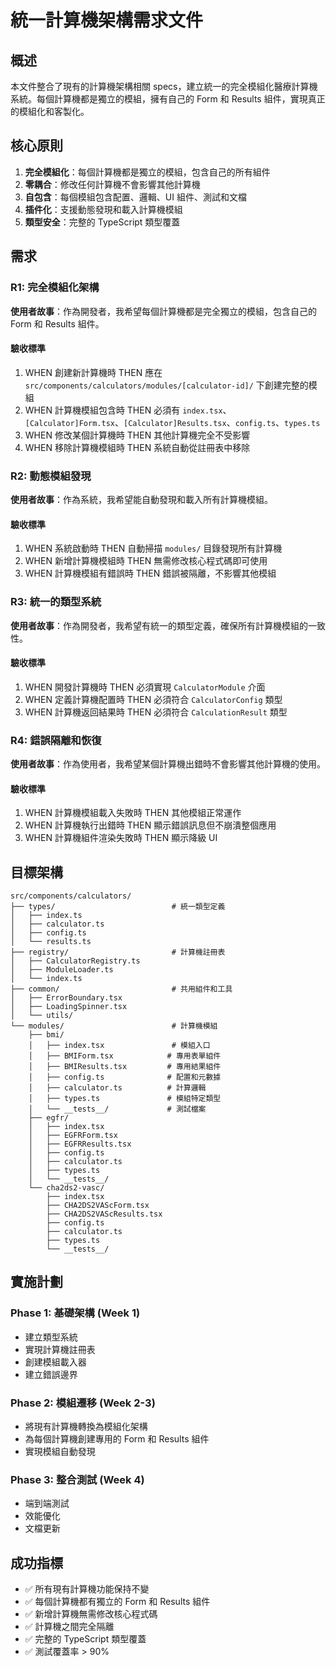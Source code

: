 # 統一計算機架構需求文件

## 概述

本文件整合了現有的計算機架構相關 specs，建立統一的完全模組化醫療計算機系統。每個計算機都是獨立的模組，擁有自己的 Form 和 Results 組件，實現真正的模組化和客製化。

## 核心原則

1. **完全模組化**：每個計算機都是獨立的模組，包含自己的所有組件
2. **零耦合**：修改任何計算機不會影響其他計算機
3. **自包含**：每個模組包含配置、邏輯、UI 組件、測試和文檔
4. **插件化**：支援動態發現和載入計算機模組
5. **類型安全**：完整的 TypeScript 類型覆蓋

## 需求

### R1: 完全模組化架構

**使用者故事**：作為開發者，我希望每個計算機都是完全獨立的模組，包含自己的 Form 和 Results 組件。

#### 驗收標準
1. WHEN 創建新計算機時 THEN 應在 `src/components/calculators/modules/[calculator-id]/` 下創建完整的模組
2. WHEN 計算機模組包含時 THEN 必須有 `index.tsx`、`[Calculator]Form.tsx`、`[Calculator]Results.tsx`、`config.ts`、`types.ts`
3. WHEN 修改某個計算機時 THEN 其他計算機完全不受影響
4. WHEN 移除計算機模組時 THEN 系統自動從註冊表中移除

### R2: 動態模組發現

**使用者故事**：作為系統，我希望能自動發現和載入所有計算機模組。

#### 驗收標準
1. WHEN 系統啟動時 THEN 自動掃描 `modules/` 目錄發現所有計算機
2. WHEN 新增計算機模組時 THEN 無需修改核心程式碼即可使用
3. WHEN 計算機模組有錯誤時 THEN 錯誤被隔離，不影響其他模組

### R3: 統一的類型系統

**使用者故事**：作為開發者，我希望有統一的類型定義，確保所有計算機模組的一致性。

#### 驗收標準
1. WHEN 開發計算機時 THEN 必須實現 `CalculatorModule` 介面
2. WHEN 定義計算機配置時 THEN 必須符合 `CalculatorConfig` 類型
3. WHEN 計算機返回結果時 THEN 必須符合 `CalculationResult` 類型

### R4: 錯誤隔離和恢復

**使用者故事**：作為使用者，我希望某個計算機出錯時不會影響其他計算機的使用。

#### 驗收標準
1. WHEN 計算機模組載入失敗時 THEN 其他模組正常運作
2. WHEN 計算機執行出錯時 THEN 顯示錯誤訊息但不崩潰整個應用
3. WHEN 計算機組件渲染失敗時 THEN 顯示降級 UI

## 目標架構

```
src/components/calculators/
├── types/                          # 統一類型定義
│   ├── index.ts
│   ├── calculator.ts
│   ├── config.ts
│   └── results.ts
├── registry/                       # 計算機註冊表
│   ├── CalculatorRegistry.ts
│   ├── ModuleLoader.ts
│   └── index.ts
├── common/                         # 共用組件和工具
│   ├── ErrorBoundary.tsx
│   ├── LoadingSpinner.tsx
│   └── utils/
└── modules/                        # 計算機模組
    ├── bmi/
    │   ├── index.tsx               # 模組入口
    │   ├── BMIForm.tsx            # 專用表單組件
    │   ├── BMIResults.tsx         # 專用結果組件
    │   ├── config.ts              # 配置和元數據
    │   ├── calculator.ts          # 計算邏輯
    │   ├── types.ts               # 模組特定類型
    │   └── __tests__/             # 測試檔案
    ├── egfr/
    │   ├── index.tsx
    │   ├── EGFRForm.tsx
    │   ├── EGFRResults.tsx
    │   ├── config.ts
    │   ├── calculator.ts
    │   ├── types.ts
    │   └── __tests__/
    └── cha2ds2-vasc/
        ├── index.tsx
        ├── CHA2DS2VAScForm.tsx
        ├── CHA2DS2VAScResults.tsx
        ├── config.ts
        ├── calculator.ts
        ├── types.ts
        └── __tests__/
```

## 實施計劃

### Phase 1: 基礎架構 (Week 1)
- 建立類型系統
- 實現計算機註冊表
- 創建模組載入器
- 建立錯誤邊界

### Phase 2: 模組遷移 (Week 2-3)
- 將現有計算機轉換為模組化架構
- 為每個計算機創建專用的 Form 和 Results 組件
- 實現模組自動發現

### Phase 3: 整合測試 (Week 4)
- 端到端測試
- 效能優化
- 文檔更新

## 成功指標

- ✅ 所有現有計算機功能保持不變
- ✅ 每個計算機都有獨立的 Form 和 Results 組件
- ✅ 新增計算機無需修改核心程式碼
- ✅ 計算機之間完全隔離
- ✅ 完整的 TypeScript 類型覆蓋
- ✅ 測試覆蓋率 > 90%